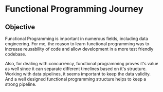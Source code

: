 # Functional Programming Journey

## Objective

Functional Programming is important in numerous fields, including data engineering.
For me, the reason to learn functional programming was to increase reusability of code and allow development in a more test friendly codebase.

Also, for dealing with concurrency, functional programming proves it's value as well since it can separate different timelines based on it's structure.
Working with data pipelines, it seems important to keep the data validity. And a well designed functional programming structure helps to keep a strong pipeline.